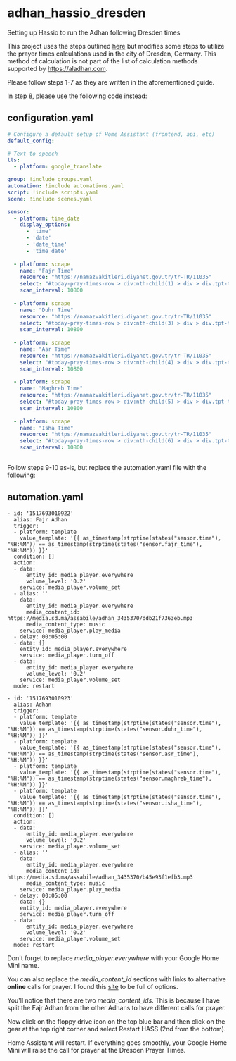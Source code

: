 # adhan_hassio_dresden
Setting up Hassio to run the Adhan following Dresden times

This project uses the steps outlined [here](https://community.home-assistant.io/t/adhan-automation-using-home-assistant-and-google-home-mini/135622) but modifies some steps to utilize the prayer times calculations used in the city of Dresden, Germany. This method of calculation is not part of the list of calculation methods supported by https://aladhan.com.

Please follow steps 1-7 as they are written in the aforementioned guide.

In step 8, please use the following code instead:

## configuration.yaml

```yaml
# Configure a default setup of Home Assistant (frontend, api, etc)
default_config:

# Text to speech
tts:
  - platform: google_translate

group: !include groups.yaml
automation: !include automations.yaml
script: !include scripts.yaml
scene: !include scenes.yaml

sensor:
  - platform: time_date
    display_options:
      - 'time'
      - 'date'
      - 'date_time'
      - 'time_date'
      
  - platform: scrape
    name: "Fajr Time"
    resource: "https://namazvakitleri.diyanet.gov.tr/tr-TR/11035"
    select: "#today-pray-times-row > div:nth-child(1) > div > div.tpt-time"
    scan_interval: 10800
    
  - platform: scrape
    name: "Duhr Time"
    resource: "https://namazvakitleri.diyanet.gov.tr/tr-TR/11035"
    select: "#today-pray-times-row > div:nth-child(3) > div > div.tpt-time"
    scan_interval: 10800
    
  - platform: scrape
    name: "Asr Time"
    resource: "https://namazvakitleri.diyanet.gov.tr/tr-TR/11035"
    select: "#today-pray-times-row > div:nth-child(4) > div > div.tpt-time"
    scan_interval: 10800
    
  - platform: scrape
    name: "Maghreb Time"
    resource: "https://namazvakitleri.diyanet.gov.tr/tr-TR/11035"
    select: "#today-pray-times-row > div:nth-child(5) > div > div.tpt-time"
    scan_interval: 10800
    
  - platform: scrape
    name: "Isha Time"
    resource: "https://namazvakitleri.diyanet.gov.tr/tr-TR/11035"
    select: "#today-pray-times-row > div:nth-child(6) > div > div.tpt-time"
    scan_interval: 10800
   
```

Follow steps 9-10 as-is, but replace the automation.yaml file with the following:

## automation.yaml

```
- id: '1517693010922'
  alias: Fajr Adhan
  trigger:
  - platform: template
    value_template: '{{ as_timestamp(strptime(states("sensor.time"), "%H:%M")) == as_timestamp(strptime(states("sensor.fajr_time"), "%H:%M")) }}'
  condition: []
  action:
  - data:
      entity_id: media_player.everywhere
      volume_level: '0.2'
    service: media_player.volume_set
  - alias: ''
    data:
      entity_id: media_player.everywhere
      media_content_id: https://media.sd.ma/assabile/adhan_3435370/ddb21f7363eb.mp3
      media_content_type: music
    service: media_player.play_media
  - delay: 00:05:00
  - data: {}
    entity_id: media_player.everywhere
    service: media_player.turn_off
  - data:
      entity_id: media_player.everywhere
      volume_level: '0.2'
    service: media_player.volume_set
  mode: restart

- id: '1517693010923'
  alias: Adhan
  trigger:
  - platform: template
    value_template: '{{ as_timestamp(strptime(states("sensor.time"), "%H:%M")) == as_timestamp(strptime(states("sensor.duhr_time"), "%H:%M")) }}'
  - platform: template
    value_template: '{{ as_timestamp(strptime(states("sensor.time"), "%H:%M")) == as_timestamp(strptime(states("sensor.asr_time"), "%H:%M")) }}'
  - platform: template
    value_template: '{{ as_timestamp(strptime(states("sensor.time"), "%H:%M")) == as_timestamp(strptime(states("sensor.maghreb_time"), "%H:%M")) }}'
  - platform: template
    value_template: '{{ as_timestamp(strptime(states("sensor.time"), "%H:%M")) == as_timestamp(strptime(states("sensor.isha_time"), "%H:%M")) }}'
  condition: []
  action:
  - data:
      entity_id: media_player.everywhere
      volume_level: '0.2'
    service: media_player.volume_set
  - alias: ''
    data:
      entity_id: media_player.everywhere
      media_content_id: https://media.sd.ma/assabile/adhan_3435370/b45e93f1efb3.mp3
      media_content_type: music
    service: media_player.play_media
  - delay: 00:05:00
  - data: {}
    entity_id: media_player.everywhere
    service: media_player.turn_off
  - data:
      entity_id: media_player.everywhere
      volume_level: '0.2'
    service: media_player.volume_set
  mode: restart
```

Don't forget to replace _media_player.everywhere_ with your Google Home Mini name.

You can also replace the _media_content_id_ sections with links to alternative **online** calls for prayer. I found this [site](http://www.assabile.com/adhan-call-prayer) to be full of options.

You'll notice that there are two _media_content_ids_. This is because I have split the Fajr Adhan from the other Adhans to have different calls for prayer.

Now click on the floppy drive icon on the top blue bar and then click on the gear at the top right corner and select Restart HASS (2nd from the bottom).

Home Assistant will restart. If everything goes smoothly, your Google Home Mini will raise the call for prayer at the Dresden Prayer Times.
